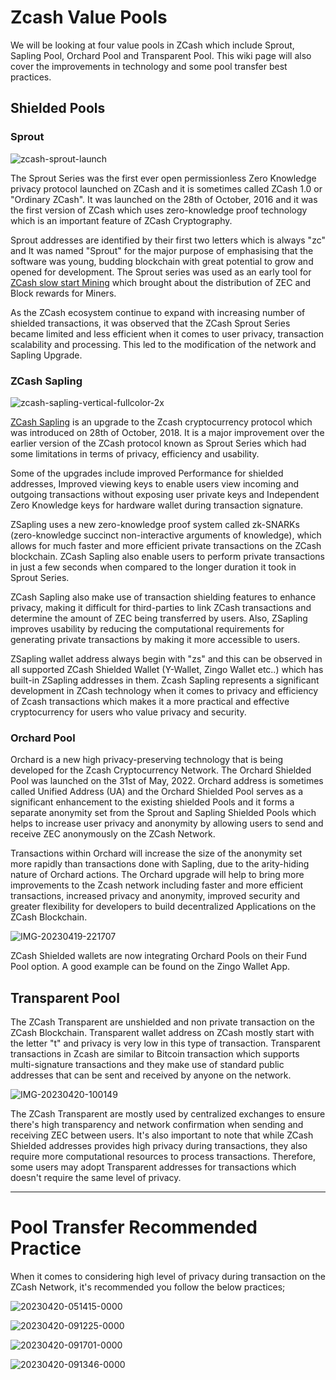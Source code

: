 # Zcash Value Pools

We will be looking at four value pools in ZCash which include Sprout, Sapling Pool, Orchard Pool and Transparent Pool. This wiki page will also cover the improvements in technology and some pool transfer best practices.


## Shielded Pools

### Sprout


![zcash-sprout-launch](https://user-images.githubusercontent.com/81990132/233535478-a84724d7-cb0e-4ad8-bfcc-499f665fba24.png)


The Sprout Series was the first ever open permissionless Zero Knowledge privacy protocol launched on ZCash and it is sometimes called ZCash 1.0 or "Ordinary ZCash". It was launched on the 28th of October, 2016 and it was the first version of ZCash which uses zero-knowledge proof technology which is an important feature of ZCash Cryptography. 


Sprout addresses are identified by their first two letters which is always "zc" and It was named "Sprout" for the major purpose of emphasising that the software was young, budding blockchain with great potential to grow and  opened for development. The Sprout series was used as an early tool for [ZCash slow start Mining](https://electriccoin.co/blog/slow-start-and-mining-ecosystem/) which brought about the distribution of ZEC and Block rewards for Miners. 

As the ZCash ecosystem continue  to expand with increasing number of shielded transactions, it was observed that the ZCash Sprout Series became limited and less efficient when it comes to user privacy, transaction scalability and processing. This led to the modification of the network and Sapling Upgrade. 


### ZCash Sapling

![zcash-sapling-vertical-fullcolor-2x](https://user-images.githubusercontent.com/81990132/233535552-f04b727e-078f-483a-8fbc-1628486be0c8.png)

[ZCash Sapling](https://z.cash/upgrade/sapling) is an upgrade to the Zcash cryptocurrency protocol which was introduced on 28th of October, 2018. It is a major improvement over the earlier version of the ZCash protocol known as Sprout Series which had some limitations in terms of privacy, efficiency and usability. 

Some of the upgrades include improved Performance for shielded addresses, Improved viewing keys to enable users view incoming and outgoing transactions without exposing user private keys and Independent Zero Knowledge keys for hardware wallet during transaction signature. 

ZSapling uses a new zero-knowledge proof system called zk-SNARKs (zero-knowledge succinct non-interactive arguments of knowledge), which allows for much faster and more efficient private transactions on the ZCash blockchain. ZCash Sapling also enable users to perform private transactions in just a few seconds when compared to the longer duration it took in Sprout Series. 

ZCash Sapling also make use of transaction shielding features to enhance privacy, making it difficult for third-parties to link ZCash transactions and determine the amount of ZEC being transferred by users. Also, ZSapling improves usability by reducing the computational requirements for generating private transactions by making it more accessible to users.

ZSapling wallet address always begin with "zs" and this can be observed in all supported ZCash Shielded Wallet (Y-Wallet, Zingo Wallet etc..) which has built-in ZSapling addresses in them. Zcash Sapling represents a significant development in ZCash technology when it comes to privacy and efficiency of Zcash transactions which makes it a more practical and effective cryptocurrency for users who value privacy and security.

### Orchard Pool
Orchard is a new high privacy-preserving technology that is being developed for the Zcash Cryptocurrency Network. The Orchard Shielded Pool was launched on the 31st of May, 2022. Orchard address is sometimes called Unified Address (UA) and the Orchard Shielded Pool serves as a significant enhancement to the existing shielded Pools and it forms a separate anonymity set from the Sprout and Sapling Shielded Pools which helps to increase user privacy and anonymity by allowing users to send and receive ZEC anonymously on the ZCash Network. 

Transactions within Orchard will increase the size of the anonymity set more rapidly than transactions done with Sapling, due to the arity-hiding nature of Orchard actions. The Orchard upgrade will help to bring more improvements to the Zcash network including faster and more efficient transactions, increased privacy and anonymity, improved security and greater flexibility for developers to build decentralized Applications on the ZCash Blockchain. 

![IMG-20230419-221707](https://user-images.githubusercontent.com/81990132/233535609-6bf85926-567d-42ff-8b3f-9123afe98f65.jpg)

ZCash Shielded wallets are now integrating Orchard Pools on their Fund Pool option. A good example can be found on the Zingo Wallet App. 


## Transparent Pool

The ZCash Transparent are unshielded and non private transaction on the ZCash Blockchain. Transparent wallet address on ZCash mostly start with the letter "t" and privacy is very low in this type of transaction. Transparent transactions in Zcash are similar to Bitcoin transaction which supports multi-signature transactions and they make use of  standard public addresses that can be sent and received by anyone on the network.


![IMG-20230420-100149](https://user-images.githubusercontent.com/81990132/233535663-bc536044-2537-41b2-9acb-69b3613e9ab6.jpg)

The ZCash Transparent are mostly used by centralized exchanges to ensure there's high transparency and network confirmation when sending and receiving ZEC between users. It's also important to note that while ZCash Shielded addresses provides high privacy during transactions, they also require more computational resources to process transactions. Therefore, some users may adopt Transparent addresses for transactions which doesn't require the same level of privacy.

---
### 

# Pool Transfer Recommended Practice
When it comes to considering high level of privacy during transaction on the ZCash Network, it's recommended you follow the below practices;


![20230420-051415-0000](https://user-images.githubusercontent.com/81990132/233535812-ccb41fdd-a552-4930-b136-b65dc12e0d0d.png)

![20230420-091225-0000](https://user-images.githubusercontent.com/81990132/233535882-1b3aa4e5-5022-48cf-b311-96aa8b8328ce.png)


![20230420-091701-0000](https://user-images.githubusercontent.com/81990132/233535945-09a8ce02-d4d4-4c73-99fa-14b438963a45.png)


![20230420-091346-0000](https://user-images.githubusercontent.com/81990132/233536122-6429d010-1ffa-424a-83d6-6e94eb8252e8.png)




















